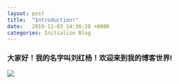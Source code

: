 ```yaml
---
layout: post
title:  "Introduction!"
date:   2019-11-03 14:36:28 +0800
categories: Initialize Blog
---
```



### 大家好！我的名字叫刘红杨！欢迎来到我的博客世界!

![](https://tva1.sinaimg.cn/large/006y8mN6gy1g8kwfzeb8bj30u0140q59.jpg)
